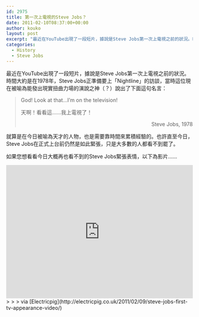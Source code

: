 ```yaml
---
id: 2975
title: 第一次上電視的Steve Jobs？
date: 2011-02-10T08:37:00+00:00
author: kouko
layout: post
excerpt: "最近在YouTube出現了一段短片，據說是Steve Jobs第一次上電視之前的狀況。時間大約是在1978年，Steve Jobs正準備要上「Nightline」的訪談，當時這位現在被喻為能發出現實扭曲力場的演說之神（？）說出了下面這句名言..."
categories:
  - History
  - Steve Jobs
---
```


最近在YouTube出現了一段短片，據說是Steve Jobs第一次上電視之前的狀況。時間大約是在1978年，Steve Jobs正準備要上「Nightline」的訪談，當時這位現在被喻為能發出現實扭曲力場的演說之神（？）說出了下面這句名言：

> God! Look at that&#8230;I&#8217;m on the television!
>
> 天啊！看看這……我上電視了！
>
> <p style="text-align: right;">
>   Steve Jobs, 1978
> </p>
>
> </blockquote>
>
> 就算是在今日被喻為天才的人物，也是需要靠時間來累積經驗的。也許直至今日，Steve Jobs在正式上台前仍然是如此緊張，只是大多數的人都看不到罷了。
>
> 如果您想看看今日大概再也看不到的Steve Jobs緊張表情，以下為影片……
>
<iframe width="100%" height="360" src="https://www.youtube.com/embed/FzDBiUemCSY" frameborder="0" allowfullscreen></iframe>
>
>
> via [Electricpig](http://electricpig.co.uk/2011/02/09/steve-jobs-first-tv-appearance-video/)
